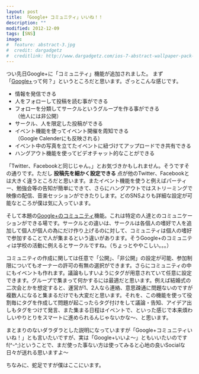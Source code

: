 ```yaml
---
layout: post
title: 「Google+ コミュニティ」いいね！！
description: ""
modified: 2012-12-09
tags: [SNS]
image:
#  feature: abstract-3.jpg
#  credit: dargadgetz
#  creditlink: http://www.dargadgetz.com/ios-7-abstract-wallpaper-pack-for-iphone-5-and-ipod-touch-retina/
---
```

<div> </div>

つい先日Google+に「コミュニティ」機能が追加されました。
まず「<a href="//plus.google.com" target="_blank">Google+</a>って何？」というところだと思います。ざっとこんな感じです。

- 情報を発信できる
- 人をフォローして投稿を読む事ができる
- フォローを分類してサークルというグループを作る事ができる<br>（他人には非公開）
- サークル、人を限定した投稿ができる
- イベント機能を使ってイベント開催を周知できる<br>（Google Calenderにも反映される）
- イベント中の写真を立てたイベントに紐づけてアップロードでき共有できる
- ハングアウト機能を使ってビデオチャット的なことができる


「Twitter、Facebookと同じじゃん。」とお気づきかもしれません。そうですその通りです。ただし **投稿先を細かく設定できる** 点が他のTwitter、Facebookとは大きく違うところだと思います。またイベント機能を使うと例えばパーティー、勉強会等の告知が簡単にできて、さらにハングアウトではストリーミングで映像の配信、音楽セッションができたりします。どのSNSよりも詳細な設定が可能なところが僕は気に入っています。

そして本題の<a href="http://www.google.com/intl/ja_ALL/+/learnmore/community/index.html" targt="_blank">Google+のコミュニティ</a>機能。これは特定の人達とのコミュニケーションができる場です。サークルとの違いは、サークルは各個人の嗜好で人を追加して個人が個人の為にだけ作り上げるのに対して、コミュニティは個人の嗜好で参加することで人が集まるという違いがあります。そうGoogle+のコミュニティは学校の活動に例えるとサークルですね。（ちょっとややこしい。。。）

コミュニティの作成に関しては任意で「公開」、「非公開」の設定が可能、参加制限についてもオーナーの許可の有無の選択ができます。さらにコミュニティの中にもイベントも作れます。議論もしすいようにタグが用意されていて任意に設定できます。グループで集まって何かするには最適だと思います。例えば結婚式の二次会とかを想定すると、運営が1、2人なら連絡、意思疎通に問題ないのですが複数人になると集まるだけでも大変だと思います。それを、この機能を使って役割毎にタグを作成して問題が起こったらタグ付けをして議論・告知、アイデア出しもタグをつけて発言、また集まる日程はイベントで、といった感じで本来煩わしいやりとりをスマートに進められるんじゃないかな〜、と思います。

まとまりのないダラダラとした説明になっていますが「Google+コミュニティいいね！」とも言いたいですが、実は「Google+いいよ〜」ともいいたいのですf(^-^;)ということで、まだ使った事ない方は使ってみると心地の良いSocialな日々が送れる思いますよ〜

ちなみに、蛇足ですが僕はここにいます。
